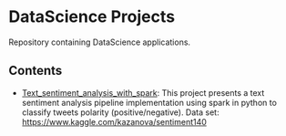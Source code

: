 # DataScience Projects 
Repository containing DataScience applications.

## Contents
- [Text_sentiment_analysis_with_spark](https://github.com/Abd-elr4hman/Data-Science/tree/main/Text_sentiment_analysis_with_spark): This project presents a  text sentiment analysis pipeline implementation using spark in python to classify tweets polarity (positive/negative).
Data set: https://www.kaggle.com/kazanova/sentiment140 
